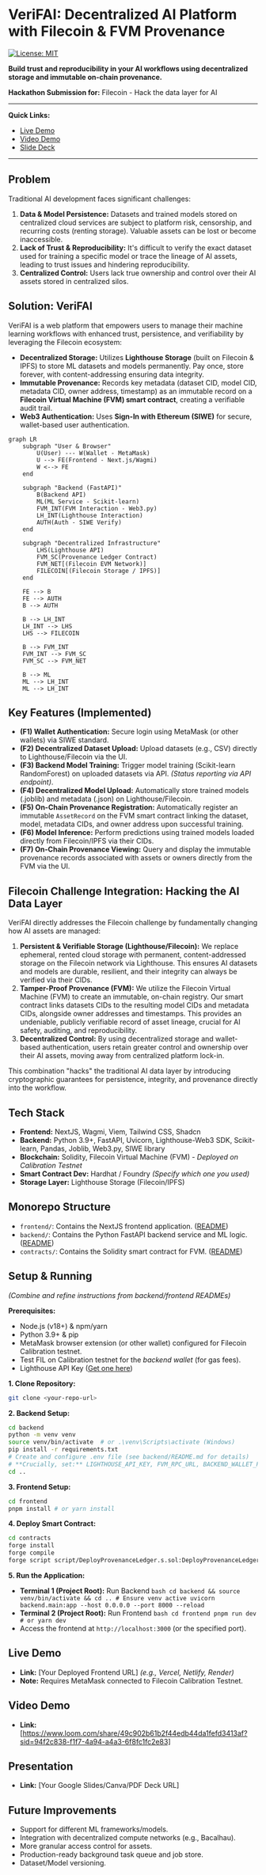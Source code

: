 # VeriFAI: Decentralized AI Platform with Filecoin & FVM Provenance

[![License: MIT](https://img.shields.io/badge/License-MIT-yellow.svg)](https://opensource.org/licenses/MIT) <!-- Optional: Add a license badge -->

**Build trust and reproducibility in your AI workflows using decentralized storage and immutable on-chain provenance.**

**Hackathon Submission for:** Filecoin - Hack the data layer for AI

---

**Quick Links:**
*   [Live Demo](#live-demo) <!-- Update with actual link -->
*   [Video Demo](#video-demo) <!-- Update with actual link -->
*   [Slide Deck](#presentation) <!-- Update with actual link -->

---

## Problem

Traditional AI development faces significant challenges:

1.  **Data & Model Persistence:** Datasets and trained models stored on centralized cloud services are subject to platform risk, censorship, and recurring costs (renting storage). Valuable assets can be lost or become inaccessible.
2.  **Lack of Trust & Reproducibility:** It's difficult to verify the exact dataset used for training a specific model or trace the lineage of AI assets, leading to trust issues and hindering reproducibility.
3.  **Centralized Control:** Users lack true ownership and control over their AI assets stored in centralized silos.

## Solution: VeriFAI

VeriFAI is a web platform that empowers users to manage their machine learning workflows with enhanced trust, persistence, and verifiability by leveraging the Filecoin ecosystem:

*   **Decentralized Storage:** Utilizes **Lighthouse Storage** (built on Filecoin & IPFS) to store ML datasets and models permanently. Pay once, store forever, with content-addressing ensuring data integrity.
*   **Immutable Provenance:** Records key metadata (dataset CID, model CID, metadata CID, owner address, timestamp) as an immutable record on a **Filecoin Virtual Machine (FVM) smart contract**, creating a verifiable audit trail.
*   **Web3 Authentication:** Uses **Sign-In with Ethereum (SIWE)** for secure, wallet-based user authentication.

```mermaid
graph LR
    subgraph "User & Browser"
        U(User) --- W(Wallet - MetaMask)
        U --> FE(Frontend - Next.js/Wagmi)
        W <--> FE
    end

    subgraph "Backend (FastAPI)"
        B(Backend API)
        ML(ML Service - Scikit-learn)
        FVM_INT(FVM Interaction - Web3.py)
        LH_INT(Lighthouse Interaction)
        AUTH(Auth - SIWE Verify)
    end

    subgraph "Decentralized Infrastructure"
        LHS(Lighthouse API)
        FVM_SC(Provenance Ledger Contract)
        FVM_NET[(Filecoin EVM Network)]
        FILECOIN[(Filecoin Storage / IPFS)]
    end

    FE --> B
    FE --> AUTH
    B --> AUTH

    B --> LH_INT
    LH_INT --> LHS
    LHS --> FILECOIN

    B --> FVM_INT
    FVM_INT --> FVM_SC
    FVM_SC --> FVM_NET

    B --> ML
    ML --> LH_INT
    ML --> LH_INT
```

## Key Features (Implemented)

*   **(F1) Wallet Authentication:** Secure login using MetaMask (or other wallets) via SIWE standard.
*   **(F2) Decentralized Dataset Upload:** Upload datasets (e.g., CSV) directly to Lighthouse/Filecoin via the UI.
*   **(F3) Backend Model Training:** Trigger model training (Scikit-learn RandomForest) on uploaded datasets via API. *(Status reporting via API endpoint)*.
*   **(F4) Decentralized Model Upload:** Automatically store trained models (.joblib) and metadata (.json) on Lighthouse/Filecoin.
*   **(F5) On-Chain Provenance Registration:** Automatically register an immutable `AssetRecord` on the FVM smart contract linking the dataset, model, metadata CIDs, and owner address upon successful training.
*   **(F6) Model Inference:** Perform predictions using trained models loaded directly from Filecoin/IPFS via their CIDs.
*   **(F7) On-Chain Provenance Viewing:** Query and display the immutable provenance records associated with assets or owners directly from the FVM via the UI.

## Filecoin Challenge Integration: Hacking the AI Data Layer

VeriFAI directly addresses the Filecoin challenge by fundamentally changing how AI assets are managed:

1.  **Persistent & Verifiable Storage (Lighthouse/Filecoin):** We replace ephemeral, rented cloud storage with permanent, content-addressed storage on the Filecoin network via Lighthouse. This ensures AI datasets and models are durable, resilient, and their integrity can always be verified via their CIDs.
2.  **Tamper-Proof Provenance (FVM):** We utilize the Filecoin Virtual Machine (FVM) to create an immutable, on-chain registry. Our smart contract links datasets CIDs to the resulting model CIDs and metadata CIDs, alongside owner addresses and timestamps. This provides an undeniable, publicly verifiable record of asset lineage, crucial for AI safety, auditing, and reproducibility.
3.  **Decentralized Control:** By using decentralized storage and wallet-based authentication, users retain greater control and ownership over their AI assets, moving away from centralized platform lock-in.

This combination "hacks" the traditional AI data layer by introducing cryptographic guarantees for persistence, integrity, and provenance directly into the workflow.

## Tech Stack

*   **Frontend:** NextJS, Wagmi, Viem, Tailwind CSS, Shadcn
*   **Backend:** Python 3.9+, FastAPI, Uvicorn, Lighthouse-Web3 SDK, Scikit-learn, Pandas, Joblib, Web3.py, SIWE library
*   **Blockchain:** Solidity, Filecoin Virtual Machine (FVM) - *Deployed on Calibration Testnet*
*   **Smart Contract Dev:** Hardhat / Foundry *(Specify which one you used)*
*   **Storage Layer:** Lighthouse Storage (Filecoin/IPFS)

## Monorepo Structure

*   `frontend/`: Contains the NextJS frontend application. ([README](frontend/README.md))
*   `backend/`: Contains the Python FastAPI backend service and ML logic. ([README](backend/README.md))
*   `contracts/`: Contains the Solidity smart contract for FVM. ([README](contracts/README.md))

## Setup & Running

*(Combine and refine instructions from backend/frontend READMEs)*

**Prerequisites:**

*   Node.js (v18+) & npm/yarn
*   Python 3.9+ & pip
*   MetaMask browser extension (or other wallet) configured for Filecoin Calibration testnet.
*   Test FIL on Calibration testnet for the *backend wallet* (for gas fees).
*   Lighthouse API Key ([Get one here](https://files.lighthouse.storage/dashboard))

**1. Clone Repository:**
   ```bash
   git clone <your-repo-url>
   ```

**2. Backend Setup:**
   ```bash
   cd backend
   python -m venv venv
   source venv/bin/activate  # or .\venv\Scripts\activate (Windows)
   pip install -r requirements.txt
   # Create and configure .env file (see backend/README.md for details)
   # **Crucially, set:** LIGHTHOUSE_API_KEY, FVM_RPC_URL, BACKEND_WALLET_PRIVATE_KEY, CONTRACT_ADDRESS, JWT_SECRET_KEY
   cd ..
   ```

**3. Frontend Setup:**
   ```bash
   cd frontend
   pnpm install # or yarn install
   ```

**4. Deploy Smart Contract:**
   ```bash
   cd contracts
   forge install
   forge compile
   forge script script/DeployProvenanceLedger.s.sol:DeployProvenanceLedger --rpc-url https://rpc.ankr.com/filecoin_testnet --broadcast --skip-simulation
   ```

**5. Run the Application:**
   *   **Terminal 1 (Project Root):** Run Backend
      ```bash
      cd backend && source venv/bin/activate && cd .. # Ensure venv active
      uvicorn backend.main:app --host 0.0.0.0 --port 8000 --reload
      ```
   *   **Terminal 2 (Project Root):** Run Frontend
      ```bash
      cd frontend
      pnpm run dev # or yarn dev
      ```
   *   Access the frontend at `http://localhost:3000` (or the specified port).

## Live Demo

*   **Link:** [Your Deployed Frontend URL] *(e.g., Vercel, Netlify, Render)*
*   **Note:** Requires MetaMask connected to Filecoin Calibration Testnet.

## Video Demo

*   **Link:** [https://www.loom.com/share/49c902b61b2f44edb44da1fefd3413af?sid=94f2c838-f1f7-4a94-a4a3-6f8fc1fc2e83]

## Presentation

*   **Link:** [Your Google Slides/Canva/PDF Deck URL]

## Future Improvements

*   Support for different ML frameworks/models.
*   Integration with decentralized compute networks (e.g., Bacalhau).
*   More granular access control for assets.
*   Production-ready background task queue and job store.
*   Dataset/Model versioning.
 
